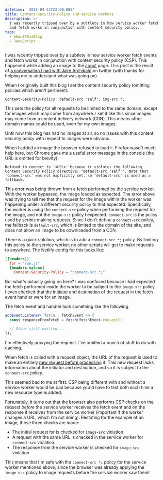 ```yaml
---
datetime: '2018-04-23T23:00:00Z'
title: Content-Security-Policy and service workers
description: >-
  I was recently tripped over by a subtlety in how service worker fetch events
  and fetch works in conjunction with content security policy.
tags:
  - AboutThisBlog
  - JavaScript
---
```

I was recently tripped over by a subtlety in how service worker fetch events
and fetch works in conjunction with content security policy (CSP). This happened
while adding an image to the [about](/about) page. This post is the result of
[a conversation I had with Jake Archibald][convo] on twitter (with thanks for
helping me to understand what was going on).

When I originally built this blog I set the content security policy (omitting
policies which aren't pertinent):

```http
Content-Security-Policy: default-src 'self'; img-src *;
```

This sets the policy for all requests to be limited to the same domain, except
for images which may come from anywhere. I set it like this since images may
come from a content delivery network (CDN). This means other domain names could
be used, even for my own images.

Until now this blog has had no images at all, so no issues with this content
security policy with respect to images were obvious.

When I added an image the browser refused to load it. Firefox wasn't much help
here, but Chrome gave me a useful error message in the console (the URL is
omitted for brevity):

```plain
Refused to connect to '<URL>' because it violates the following Content Security Policy directive: "default-src 'self'". Note that 'connect-src' was not explicitly set, so 'default-src' is used as a fallback.
```

This error was being thrown from a fetch performed by the service worker. With
the worker bypassed, the image loaded as expected. The error above was trying to
tell me that the request for the image within the worker was happening under
a different security policy to that expected. Specifically, the worker is using
the `connect-src` policy when performing the request for the image, and not the
`image-src` policy I expected. `connect-src` is the policy used by _scripts_
making requests. Since I don't define a `connect-src` policy, the fallback is
`default-src`, which is limited to the domain of the site, and does not allow an
image to be downloaded from a CDN.

There is a quick solution, which is to add a `connect-src *;` policy. By
limiting this policy to the service worker, no other scripts will get to make
requests to anywhere. The Netlify config for this looks like:

```toml
[[headers]]
  for = "/sw.js"
  [headers.values]
    Content-Security-Policy = "connect-src *;"
```

But what's actually going on here? I was confused because I had expected
the fetch performed inside the worker to be subject to the `image-src` policy.
I even checked that the [initiator][initiator] and [destination][destination] of
the request in the fetch event handler were for an image.

The fetch event and handler look something like the following:

```javascript
addEventListener('fetch', fetchEvent => {
  const responseFromFetch = fetch(fetchEvent.request);

  // Other stuff omitted...
});
```

I'm effectively proxying the request. I've omitted a bunch of stuff to do with
caching.

When fetch is called with a request object, the URL of the request is used to
make an entirely [new request before processing][new-req] it. This new request
lacks information about the initiator and destination, and so it is subject to
the `connect-src` policy.

This seemed bad to me at first. CSP being different with and without a service
worker would be bad because you'd have to test both each time a new resource
type is added.

Fortunately, it turns out that the browser also performs CSP checks on the
request _before_ the service worker receives the fetch event and on the response
it receives from the service worker (important if the worker changes a URL,
which I'm not doing). Restating for the example of an image, these three checks
are made:

 - The initial request for is checked for `image-src` violation.
 - A request with the same URL is checked in the  service worker for `connect-src` violation.
 - The response from the service worker is checked for `image-src` violation.

This means that I'm safe with the `connect-src *;` policy for the service worker
mentioned above, since the browser was already applying the `image-src` policy
to image requests before the service worker saw them!

[convo]: https://twitter.com/jaffathecake/status/988402162312114177
[initiator]: https://fetch.spec.whatwg.org/#concept-request-initiator
[destination]: https://fetch.spec.whatwg.org/#concept-request-destination
[new-req]: https://fetch.spec.whatwg.org/#fetch-method
